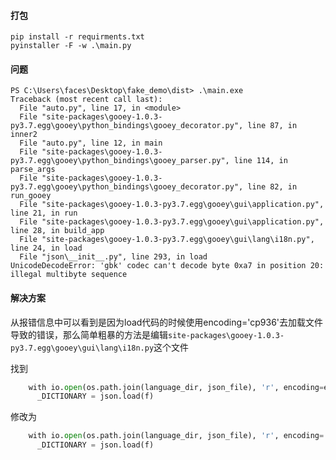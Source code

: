 #### 打包

```
pip install -r requirments.txt
pyinstaller -F -w .\main.py
```

#### 问题

```
PS C:\Users\faces\Desktop\fake_demo\dist> .\main.exe
Traceback (most recent call last):
  File "auto.py", line 17, in <module>
  File "site-packages\gooey-1.0.3-py3.7.egg\gooey\python_bindings\gooey_decorator.py", line 87, in inner2
  File "auto.py", line 12, in main
  File "site-packages\gooey-1.0.3-py3.7.egg\gooey\python_bindings\gooey_parser.py", line 114, in parse_args
  File "site-packages\gooey-1.0.3-py3.7.egg\gooey\python_bindings\gooey_decorator.py", line 82, in run_gooey
  File "site-packages\gooey-1.0.3-py3.7.egg\gooey\gui\application.py", line 21, in run
  File "site-packages\gooey-1.0.3-py3.7.egg\gooey\gui\application.py", line 28, in build_app
  File "site-packages\gooey-1.0.3-py3.7.egg\gooey\gui\lang\i18n.py", line 24, in load
  File "json\__init__.py", line 293, in load
UnicodeDecodeError: 'gbk' codec can't decode byte 0xa7 in position 20: illegal multibyte sequence
```

#### 解决方案

从报错信息中可以看到是因为load代码的时候使用encoding='cp936'去加载文件导致的错误，那么简单粗暴的方法是编辑`site-packages\gooey-1.0.3-py3.7.egg\gooey\gui\lang\i18n.py`这个文件

找到
```python
    with io.open(os.path.join(language_dir, json_file), 'r', encoding=encoding) as f:
      _DICTIONARY = json.load(f)
```
修改为
```python
    with io.open(os.path.join(language_dir, json_file), 'r', encoding='utf-8') as f:
      _DICTIONARY = json.load(f)
```

